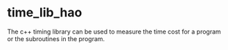 time_lib_hao
============

The c++ timing library can be used to measure the time cost for a program or the subroutines in the program.
